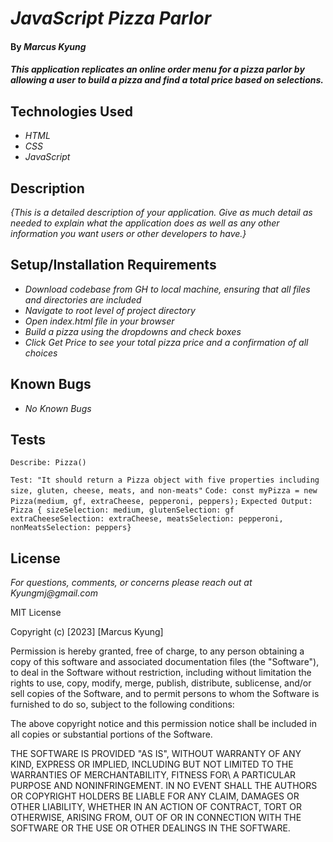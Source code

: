 # _JavaScript Pizza Parlor_

#### By _**Marcus Kyung**_

#### _This application replicates an online order menu for a pizza parlor by allowing a user to build a pizza and find a total price based on selections._

## Technologies Used

* _HTML_
* _CSS_
* _JavaScript_

## Description

_{This is a detailed description of your application. Give as much detail as needed to explain what the application does as well as any other information you want users or other developers to have.}_

## Setup/Installation Requirements

* _Download codebase from GH to local machine, ensuring that all files and directories are included_
* _Navigate to root level of project directory_
* _Open index.html file in your browser_
* _Build a pizza using the dropdowns and check boxes_
* _Click Get Price to see your total pizza price and a confirmation of all choices_

## Known Bugs

* _No Known Bugs_

## Tests
```Describe: Pizza()```

```Test: "It should return a Pizza object with five properties including size, gluten, cheese, meats, and non-meats"```
```Code: const myPizza = new Pizza(medium, gf, extraCheese, pepperoni, peppers);```
```Expected Output: Pizza { sizeSelection: medium, glutenSelection: gf extraCheeseSelection: extraCheese, meatsSelection: pepperoni, nonMeatsSelection: peppers}```

## License

_For questions, comments, or concerns please reach out at Kyungmj@gmail.com_

MIT License

Copyright (c) [2023] [Marcus Kyung]

Permission is hereby granted, free of charge, to any person obtaining a copy of this software and associated documentation files (the "Software"), to deal
in the Software without restriction, including without limitation the rights to use, copy, modify, merge, publish, distribute, sublicense, and/or sell copies of the Software, and to permit persons to whom the Software is furnished to do so, subject to the following conditions: 

The above copyright notice and this permission notice shall be included in all copies or substantial portions of the Software.

THE SOFTWARE IS PROVIDED "AS IS", WITHOUT WARRANTY OF ANY KIND, EXPRESS OR IMPLIED, INCLUDING BUT NOT LIMITED TO THE WARRANTIES OF MERCHANTABILITY, FITNESS FOR\ A PARTICULAR PURPOSE AND NONINFRINGEMENT. IN NO EVENT SHALL THE AUTHORS OR COPYRIGHT HOLDERS BE LIABLE FOR ANY CLAIM, DAMAGES OR OTHER LIABILITY, WHETHER IN AN ACTION OF CONTRACT, TORT OR OTHERWISE, ARISING FROM, OUT OF OR IN CONNECTION WITH THE SOFTWARE OR THE USE OR OTHER DEALINGS IN THE SOFTWARE.